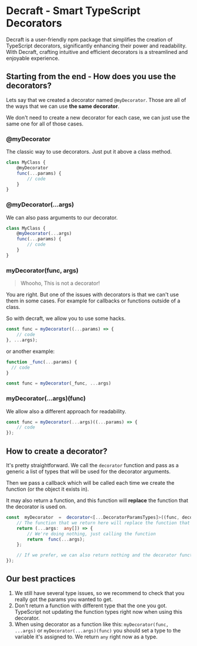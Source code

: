 # Decraft - Smart TypeScript Decorators

Decraft is a user-friendly npm package that simplifies the creation of TypeScript decorators, significantly enhancing their power and readability. With Decraft, crafting intuitive and efficient decorators is a streamlined and enjoyable experience.

## Starting from the end - How does you use the decorators?

Lets say that we created a decorator named `@myDecorator`. Those are all of the ways that we can use **the same decorator**.

We don't need to create a new decorator for each case, we can just use the same one for all of those cases.

### @myDecorator

The classic way to use decorators. Just put it above a class method.

```typescript
class MyClass {
	@myDecorator
	func(...params) {
		// code
	}
}
```

### @myDecorator(...args)

We can also pass arguments to our decorator.

```typescript
class MyClass {
	@myDecorator(...args)
	func(...params) {
		// code
	}
}
```

### myDecorator(func, args)

> Whooho, This is not a decorator!

You are right. But one of the issues with decorators is that we can't use them in some cases. For example for callbacks or functions outside of a class.

So with decraft, we allow you to use some hacks.

```typescript
const func = myDecorator((...params) => {
	// code
}, ...args);
``` 

or another example:
```typescript
function _func(...params) {
  // code
}

const func = myDecorator(_func, ...args)
```

### myDecorator(...args)(func)

We allow also a different approach for readability.

```typescript
const func = myDecorator(...args)((...params) => {
	// code
});
```

## How to create a decorator?

It's pretty straightforward. We call the `decorator` function and pass as a generic a list of types that will be used for the decorator arguments.

Then we pass a callback which will be called each time we create the function (or the object it exists in). 

It may also return a function, and this function will **replace** the function that the decorator is used on.

```typescript
const  myDecorator  =  decorator<[...DecoratorParamsTypes]>((func, decoratorParams) => {
	// The function that we return here will replace the function that it's being used on
	return (...args:  any[]) => {
		// We're doing nothing, just calling the function
		return  func(...args);
	};

	// If we prefer, we can also return nothing and the decorator function will not replace the function that it's being used on
});
```

## Our best practices

1. We still have several type issues, so we recommend to check that you really got the params you wanted to get.
2. Don't return a function with different type that the one you got. TypeScript not updating the function types right now when using this decorator.
3. When using decorator as a function like this: `myDecorator(func, ...args)` or `myDecorator(...args)(func)` you should set a type to the variable it's assigned to. We return `any` right now as a type.
